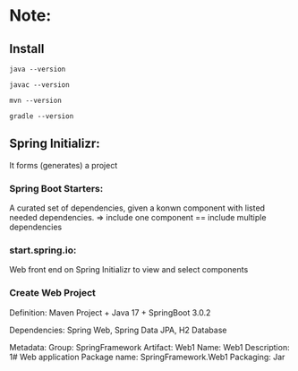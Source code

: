 # Note:

## Install
`java --version`

`javac --version`

`mvn --version`

`gradle --version`

## Spring Initializr: 

It forms (generates) a project

###	Spring Boot Starters: 
A curated set of dependencies, given a konwn component with listed needed dependencies. => include one component == include multiple dependencies

### start.spring.io:
Web front end on Spring Initializr to view and select components

### Create Web Project

Definition: Maven Project + Java 17 + SpringBoot 3.0.2

Dependencies: Spring Web, Spring Data JPA, H2 Database

Metadata: 
	Group: SpringFramework
	Artifact: Web1
	Name: Web1
	Description: 1# Web application 
	Package name: SpringFramework.Web1
	Packaging: Jar

